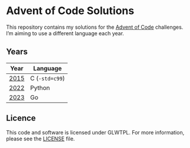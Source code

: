 # Advent of Code Solutions

This repository contains my solutions for the
[Advent of Code](https://adventofcode.com/) challenges. I&rsquo;m aiming to use
a different language each year.

## Years

| Year          | Language       |
| ------------- | -------------- |
| [2015](2015/) | C (`-std=c99`) |
| [2022](2022/) | Python         |
| [2023](2023/) | Go             |

## Licence

This code and software is licensed under GLWTPL. For more information, please
see the [LICENSE](LICENSE) file.
